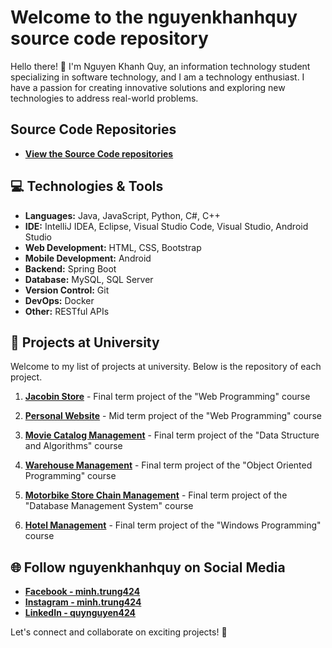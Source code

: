 # Welcome to the nguyenkhanhquy source code repository

Hello there! 👋 I'm Nguyen Khanh Quy, an information technology student specializing in software technology, and I am a technology enthusiast. I have a passion for creating innovative solutions and exploring new technologies to address real-world problems.

## Source Code Repositories

- **[View the Source Code repositories](https://github.com/nguyenkhanhquy?tab=repositories)**

## 💻 Technologies & Tools

- **Languages:** Java, JavaScript, Python, C#, C++
- **IDE:** IntelliJ IDEA, Eclipse, Visual Studio Code, Visual Studio, Android Studio
- **Web Development:** HTML, CSS, Bootstrap
- **Mobile Development:** Android
- **Backend:** Spring Boot
- **Database:** MySQL, SQL Server
- **Version Control:** Git
- **DevOps:** Docker
- **Other:** RESTful APIs

## 🚀 Projects at University

Welcome to my list of projects at university. Below is the repository of each project.

1. **[Jacobin Store](https://github.com/nguyenkhanhquy/jacobin-store)** - Final term project of the "Web Programming" course

1. **[Personal Website](https://github.com/nguyenkhanhquy/my-web-app)** - Mid term project of the "Web Programming" course

1. **[Movie Catalog Management](https://github.com/nguyenkhanhquy/movie-catalog-management)** - Final term project of the "Data Structure and Algorithms" course

1. **[Warehouse Management](https://github.com/nguyenkhanhquy/warehouse-management)** - Final term project of the "Object Oriented Programming" course

1. **[Motorbike Store Chain Management](https://github.com/nguyenkhanhquy/motorbike-store-chain-management)** - Final term project of the "Database Management System" course

1. **[Hotel Management](https://github.com/nguyenkhanhquy/hotel-management)** - Final term project of the "Windows Programming" course

## 🌐 Follow nguyenkhanhquy on Social Media

- **[Facebook - minh.trung424](https://www.facebook.com/minh.trung424/)**
- **[Instagram - minh.trung424](https://www.instagram.com/minh.trung424/)**
- **[LinkedIn - quynguyen424](https://www.linkedin.com/in/quynguyen424/)**

Let's connect and collaborate on exciting projects! 🚀
